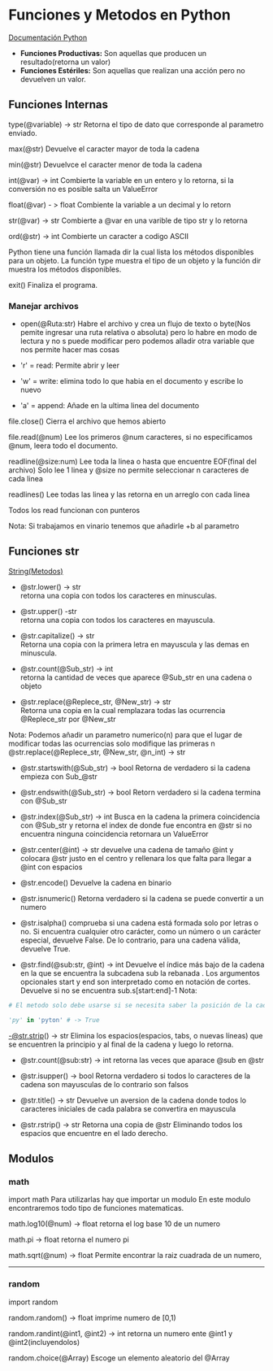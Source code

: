 # Funciones y Metodos en Python

[Documentación Python](https://docs.python.org/library/stdtypes.html#string-methods.)

- __Funciones Productivas:__ Son aquellas que producen un resultado(retorna un valor)
- __Funciones Estériles:__ Son aquellas que realizan una acción pero no devuelven un valor.

## Funciones Internas
type(@variable) -> str
Retorna el tipo de dato que corresponde al parametro enviado.

max(@str)
Devuelve el caracter mayor de toda la cadena

min(@str)
Devuelvce el caracter menor de toda la cadena

int(@var) -> int
Combierte la variable en un entero y lo retorna, si la conversión no es posible salta un ValueError

float(@var) - > float
Combiente la variable a un decimal y lo retorn

str(@var) -> str
Combierte a @var en una varible de tipo str y lo retorna

ord(@str) -> int
Combierte un caracter a codigo ASCII

Python tiene una función llamada dir la cual lista los métodos disponibles para un objeto. La función type muestra el tipo de un objeto y la función dir muestra los métodos disponibles.

exit()
Finaliza el programa.

### Manejar archivos
- open(@Ruta:str) 
Habre el archivo y crea un flujo de texto o byte(Nos pemite ingresar una ruta relativa o absoluta) pero lo habre en modo de lectura y no s puede modificar pero podemos alladir otra variable que nos permite hacer mas cosas

- 'r' = read: Permite abrir y leer
- 'w' = write: elimina todo lo que habia en el documento y escribe lo nuevo
- 'a' = append: Añade en la ultima linea del documento

file.close()
Cierra el archivo que hemos abierto

file.read(@num)
Lee los primeros @num caracteres, si no especificamos @num, leera todo el documento.

readline(@size:num)
Lee toda la linea o hasta que encuentre EOF(final del archivo) Solo lee 1 linea y @size no permite seleccionar n caracteres de cada linea

readlines()
Lee todas las linea y las retorna en un arreglo con cada linea

Todos los read funcionan con punteros 

Nota: Si trabajamos en vinario tenemos que añadirle +b al parametro
## Funciones str
[String(Metodos)](https://docs.python.org/3/library/stdtypes.html#string-methods)

- @str.lower() -> str<br>
retorna una copia con todos los caracteres en minusculas.

- @str.upper() -str<br> 
retorna una copia con todos los caracteres en mayuscula.

- @str.capitalize() -> str<br>
Retorna una copia con la primera letra en mayuscula y las demas en minuscula.

- @str.count(@Sub_str) -> int<br> 
retorna la cantidad de veces que aparece @Sub_str en una cadena o objeto

- @str.replace(@Replece_str, @New_str) -> str<br>Retorna una copia en la cual remplazara todas las ocurrencia @Replece_str por @New_str

Nota: Podemos añadir un parametro numerico(n) para que el lugar de modificar todas las ocurrencias solo modifique las primeras n<br>
@str.replace(@Replece_str, @New_str, @n_int) -> str

- @str.startswith(@Sub_str) -> bool
Retorna de verdadero si la cadena empieza con Sub_@str

- @str.endswith(@Sub_str) -> bool
Retorn verdadero si la cadena termina con @Sub_str

- @str.index(@Sub_str) -> int
Busca en la cadena la primera coincidencia con @Sub_str y retorna el index de donde fue encontra en @str si no encuentra ninguna coincidencia retornara un ValueError

- @str.center(@int) -> str
devuelve una cadena de tamaño @int y colocara @str justo en el centro y rellenara los que falta para llegar a @int con espacios

- @str.encode()
Devuelve la cadena en binario

- @str.isnumeric()
Retorna verdadero si la cadena se puede convertir a un numero

- @str.isalpha()
comprueba si una cadena está formada solo por letras o no. Si encuentra cualquier otro carácter, como un número o un carácter especial, devuelve False. De lo contrario, para una cadena válida, devuelve True.

- @str.find(@sub:str, @int) -> int
Devuelve el índice más bajo de la cadena en la que se encuentra la subcadena sub la rebanada . Los argumentos opcionales start y end son interpretado como en notación de cortes. Devuelve si no se encuentra sub.s[start:end]-1
Nota:
```py
# El metodo solo debe usarse si se necesita saber la posición de la cadena, para comprobar si es o no es una sub cadena utilizamos el operador:

'py' in 'pyton' # -> True

```
-@str.strip() -> str
Elimina los espacios(espacios, tabs, o nuevas líneas) que se encuentren la principio y al final de la cadena y luego lo retorna.

- @str.count(@sub:str) -> int
retorna las veces que aparace @sub en @str

- @str.isupper() -> bool
Retorna verdadero si todos lo caracteres de la cadena son mayusculas de lo contrario son falsos

- @str.title() -> str
Devuelve un aversion de la cadena donde todos lo caracteres iniciales de cada palabra se convertira en mayuscula

- @str.rstrip() -> str
Retorna una copia de @str Eliminando todos los espacios que encuentre en el lado derecho.

## Modulos
### math
import math
Para utilizarlas hay que importar un modulo 
En este modulo encontraremos todo tipo de funciones matematicas.

math.log10(@num) -> float
retorna el log base 10 de un numero

math.pi -> float
retorna el numero pi

math.sqrt(@num) -> float
Permite encontrar la raiz cuadrada de un numero,

---
### random
import random

random.random() -> float
imprime numero de [0,1)

random.randint(@int1, @int2) -> int
retorna un numero ente @int1 y @int2(incluyendolos)

random.choice(@Array)
Escoge un elemento aleatorio del @Array













